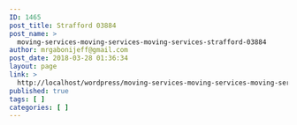 ```yaml
---
ID: 1465
post_title: Strafford 03884
post_name: >
  moving-services-moving-services-moving-services-strafford-03884
author: mrgabonijeff@gmail.com
post_date: 2018-03-28 01:36:34
layout: page
link: >
  http://localhost/wordpress/moving-services-moving-services-moving-services-strafford-03884/
published: true
tags: [ ]
categories: [ ]
---
```

